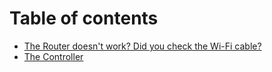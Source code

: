 # Table of contents

* [The Router doesn't work? Did you check the Wi-Fi cable?](the-router-doesnt-work-did-you-check-the-wi-fi-cable.md)
* [The Controller](the-controller.md)

